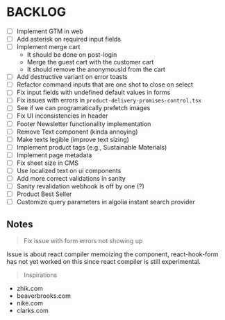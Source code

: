 # BACKLOG

- [ ] Implement GTM in web
- [ ] Add asterisk on required input fields
- [ ] Implement merge cart
  - It should be done on post-login
  - Merge the guest cart with the customer cart
  - It should remove the anonymousId from the cart
- [ ] Add destructive variant on error toasts
- [ ] Refactor command inputs that are one shot to close on select
- [ ] Fix input fields with undefined default values in forms
- [ ] Fix issues with errors in `product-delivery-promises-control.tsx`
- [ ] See if we can programatically prefetch images
- [ ] Fix UI inconsistencies in header
- [ ] Footer Newsletter functionality implementation
- [ ] Remove Text component (kinda annoying)
- [ ] Make texts legible (improve text sizing)
- [ ] Implement product tags (e.g., Sustainable Materials)
- [ ] Implement page metadata
- [ ] Fix sheet size in CMS
- [ ] Use localized text on ui components
- [ ] Add more correct validations in sanity
- [ ] Sanity revalidation webhook is off by one (?)
- [ ] Product Best Seller
- [ ] Customize query parameters in algolia instant search provider

## Notes

> Fix issue with form errors not showing up

Issue is about react compiler memoizing the component,
react-hook-form has not yet worked on this since react compiler is still
experimental.

> Inspirations

- zhik.com
- beaverbrooks.com
- nike.com
- clarks.com
